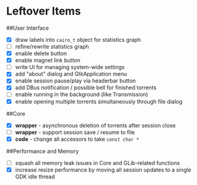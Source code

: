 Leftover Items
==============

##User Interface
- [X] draw labels into `cairo_t` object for statistics graph
- [ ] refine/rewrite statistics graph
- [X] enable delete button
- [X] enable magnet link button
- [ ] write UI for managing system-wide settings
- [X] add "about" dialog and GtkApplication menu
- [X] enable session pause/play via headerbar button
- [X] add DBus notification / possible bell for finished torrents
- [ ] enable running in the background (like Transmission)
- [X] enable opening multiple torrents simultaneously through file dialog

##Core
- [X] **wrapper** - asynchronous deletion of torrents after session close
- [ ] **wrapper** - support session save / resume to file
- [X] **code** - change all accessors to take `const char *`

##Performance and Memory
- [ ] squash all memory leak issues in Core and GLib-related functions
- [X] increase resize performance by moving all session updates to a single GDK idle thread
